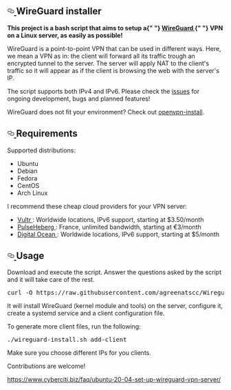 <article class="markdown-body entry-content" itemprop="text">
    <h1>
        <a id="user-content-wireguard-installer" class="anchor" aria-hidden="true" href="#wireguard-installer">
            <svg class="octicon octicon-link" viewBox="0 0 16 16" version="1.1" width="16" height="16" aria-hidden="true">
                <path
                    fill-rule="evenodd"
                    d="M4 9h1v1H4c-1.5 0-3-1.69-3-3.5S2.55 3 4 3h4c1.45 0 3 1.69 3 3.5 0 1.41-.91 2.72-2 3.25V8.59c.58-.45 1-1.27 1-2.09C10 5.22 8.98 4 8 4H4c-.98 0-2 1.22-2 2.5S3 9 4 9zm9-3h-1v1h1c1 0 2 1.22 2 2.5S13.98 12 13 12H9c-.98 0-2-1.22-2-2.5 0-.83.42-1.64 1-2.09V6.25c-1.09.53-2 1.84-2 3.25C6 11.31 7.55 13 9 13h4c1.45 0 3-1.69 3-3.5S14.5 6 13 6z"
                ></path>
            </svg>
        </a>
        WireGuard installer
    </h1>
    <p>
        <strong>
            This project is a bash script that aims to setup a{" "}
            <a href="https://www.wireguard.com/" rel="nofollow">
                WireGuard
            </a>{" "}
            VPN on a Linux server, as easily as possible!
        </strong>
    </p>
    <p>
        WireGuard is a point-to-point VPN that can be used in different ways. Here, we mean a VPN as in: the client will forward all its traffic trough an encrypted tunnel to the server. The server will apply NAT to the client's traffic so
        it will appear as if the client is browsing the web with the server's IP.
    </p>
    <p>
        The script supports both IPv4 and IPv6. Please check the <a href="https://github.com/angristan/wireguard-install/issues">issues</a> for ongoing development, bugs and planned features!
    </p>
    <p>
        WireGuard does not fit your environment? Check out <a href="https://github.com/angristan/openvpn-install">openvpn-install</a>.
    </p>
    <h2>
        <a id="user-content-requirements" class="anchor" aria-hidden="true" href="#requirements">
            <svg class="octicon octicon-link" viewBox="0 0 16 16" version="1.1" width="16" height="16" aria-hidden="true">
                <path
                    fill-rule="evenodd"
                    d="M4 9h1v1H4c-1.5 0-3-1.69-3-3.5S2.55 3 4 3h4c1.45 0 3 1.69 3 3.5 0 1.41-.91 2.72-2 3.25V8.59c.58-.45 1-1.27 1-2.09C10 5.22 8.98 4 8 4H4c-.98 0-2 1.22-2 2.5S3 9 4 9zm9-3h-1v1h1c1 0 2 1.22 2 2.5S13.98 12 13 12H9c-.98 0-2-1.22-2-2.5 0-.83.42-1.64 1-2.09V6.25c-1.09.53-2 1.84-2 3.25C6 11.31 7.55 13 9 13h4c1.45 0 3-1.69 3-3.5S14.5 6 13 6z"
                ></path>
            </svg>
        </a>
        Requirements
    </h2>
    <p>Supported distributions:</p>
    <ul>
        <li>Ubuntu</li>
        <li>Debian</li>
        <li>Fedora</li>
        <li>CentOS</li>
        <li>Arch Linux</li>
    </ul>
    <p>I recommend these cheap cloud providers for your VPN server:</p>
    <ul>
        <li>
            <a href="https://goo.gl/Xyd1Sc" rel="nofollow">
                Vultr
            </a>
            : Worldwide locations, IPv6 support, starting at $3.50/month
        </li>
        <li>
            <a href="https://goo.gl/76yqW5" rel="nofollow">
                PulseHeberg
            </a>
            : France, unlimited bandwidth, starting at €3/month
        </li>
        <li>
            <a href="https://goo.gl/qXrNLK" rel="nofollow">
                Digital Ocean
            </a>
            : Worldwide locations, IPv6 support, starting at $5/month
        </li>
    </ul>
    <h2>
        <a id="user-content-usage" class="anchor" aria-hidden="true" href="#usage">
            <svg class="octicon octicon-link" viewBox="0 0 16 16" version="1.1" width="16" height="16" aria-hidden="true">
                <path
                    fill-rule="evenodd"
                    d="M4 9h1v1H4c-1.5 0-3-1.69-3-3.5S2.55 3 4 3h4c1.45 0 3 1.69 3 3.5 0 1.41-.91 2.72-2 3.25V8.59c.58-.45 1-1.27 1-2.09C10 5.22 8.98 4 8 4H4c-.98 0-2 1.22-2 2.5S3 9 4 9zm9-3h-1v1h1c1 0 2 1.22 2 2.5S13.98 12 13 12H9c-.98 0-2-1.22-2-2.5 0-.83.42-1.64 1-2.09V6.25c-1.09.53-2 1.84-2 3.25C6 11.31 7.55 13 9 13h4c1.45 0 3-1.69 3-3.5S14.5 6 13 6z"
                ></path>
            </svg>
        </a>
        Usage
    </h2>
    <p>Download and execute the script. Answer the questions asked by the script and it will take care of the rest.</p>
    <div class="highlight highlight-source-shell">
        <pre>curl -O https://raw.githubusercontent.com/agreenatscc/Wireguard-Installer/master/wireguard-install.sh chmod +x wireguard-install.sh ./wireguard-install.sh</pre>
    </div>
    <p>It will install WireGuard (kernel module and tools) on the server, configure it, create a systemd service and a client configuration file.</p>
    <p>To generate more client files, run the following:</p>
    <div class="highlight highlight-source-shell">
        <pre>./wireguard-install.sh add-client</pre>
    </div>
    <p>Make sure you choose different IPs for you clients.</p>
    <p>Contributions are welcome!</p>
</article>



https://www.cyberciti.biz/faq/ubuntu-20-04-set-up-wireguard-vpn-server/
